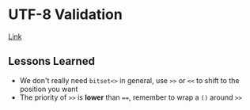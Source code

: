 # UTF-8 Validation
[Link](https://leetcode.com/problems/utf-8-validation/description)

## Lessons Learned
* We don't really need `bitset<>` in general, use `>>` or `<<` to shift to the position you want
* The priority of `>>` is **lower** than `==`, remember to wrap a `()` around `>>`
